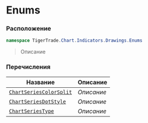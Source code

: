 
# Enums
### Расположение
```csharp    
namespace TigerTrade.Chart.Indicators.Drawings.Enums
```
> Описание


### Перечисления
| Название | Описание |
| --- | --- |
| [`ChartSeriesColorSplit`](./Enums/ChartSeriesColorSplit.cs.md) | *Описание* |
| [`ChartSeriesDotStyle`](./Enums/ChartSeriesDotStyle.cs.md) | *Описание* |
| [`ChartSeriesType`](./Enums/ChartSeriesType.cs.md) | *Описание* |

